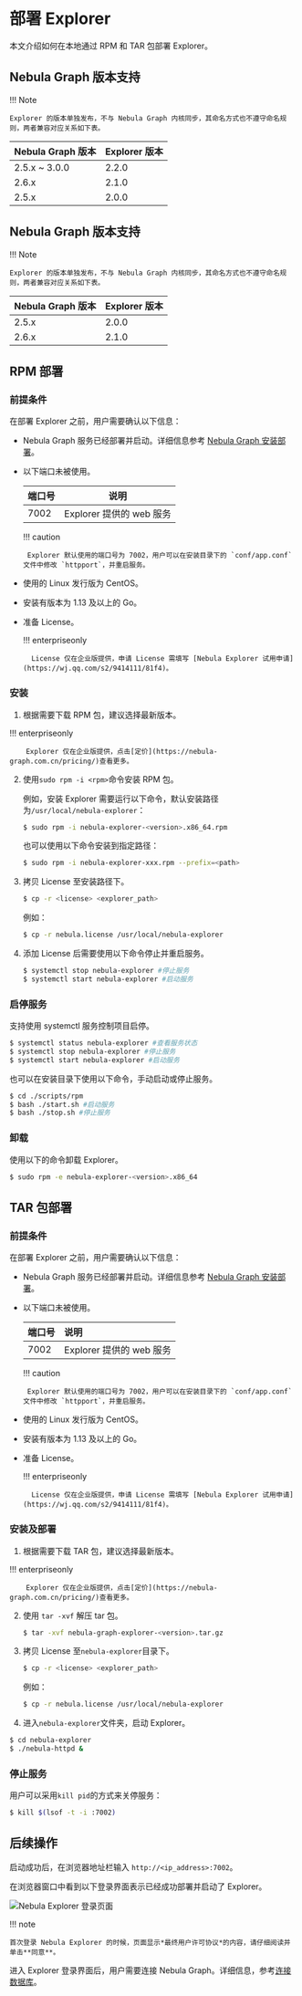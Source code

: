 # 部署 Explorer

本文介绍如何在本地通过 RPM 和 TAR 包部署 Explorer。

## Nebula Graph 版本支持

!!! Note

    Explorer 的版本单独发布，不与 Nebula Graph 内核同步，其命名方式也不遵守命名规则，两者兼容对应关系如下表。

| Nebula Graph 版本 | Explorer 版本 |
| --- | --- |
| 2.5.x ~ 3.0.0| 2.2.0|
| 2.6.x | 2.1.0 |
| 2.5.x | 2.0.0 |



## Nebula Graph 版本支持

!!! Note

    Explorer 的版本单独发布，不与 Nebula Graph 内核同步，其命名方式也不遵守命名规则，两者兼容对应关系如下表。

| Nebula Graph 版本 | Explorer 版本 |
| --- | --- |
| 2.5.x | 2.0.0 |
| 2.6.x | 2.1.0 |

## RPM 部署

### 前提条件

在部署 Explorer 之前，用户需要确认以下信息：

- Nebula Graph 服务已经部署并启动。详细信息参考 [Nebula Graph 安装部署](../../4.deployment-and-installation/1.resource-preparations.md "点击前往 Nebula Graph 安装部署")。

- 以下端口未被使用。

  | 端口号 | 说明 |
  | ---- | ---- |
  | 7002 | Explorer 提供的 web 服务 |

  !!! caution

       Explorer 默认使用的端口号为 7002，用户可以在安装目录下的 `conf/app.conf` 文件中修改 `httpport`，并重启服务。

- 使用的 Linux 发行版为 CentOS。
- 安装有版本为 1.13 及以上的 Go。
- 准备 License。

  !!! enterpriseonly

        License 仅在企业版提供，申请 License 需填写 [Nebula Explorer 试用申请](https://wj.qq.com/s2/9414111/81f4)。

### 安装

1. 根据需要下载 RPM 包，建议选择最新版本。

  !!! enterpriseonly

        Explorer 仅在企业版提供，点击[定价](https://nebula-graph.com.cn/pricing/)查看更多。

2. 使用`sudo rpm -i <rpm>`命令安装 RPM 包。

   例如，安装 Explorer 需要运行以下命令，默认安装路径为`/usr/local/nebula-explorer`：

   ```bash
   $ sudo rpm -i nebula-explorer-<version>.x86_64.rpm
   ```

   也可以使用以下命令安装到指定路径：
   ```bash
   $ sudo rpm -i nebula-explorer-xxx.rpm --prefix=<path> 
   ```

3. 拷贝 License 至安装路径下。

   ```bash
   $ cp -r <license> <explorer_path>
   ```

   例如：
   ```bash
   $ cp -r nebula.license /usr/local/nebula-explorer
   ```

4. 添加 License 后需要使用以下命令停止并重启服务。

   ```bash
   $ systemctl stop nebula-explorer #停止服务
   $ systemctl start nebula-explorer #启动服务
   ```

### 启停服务

支持使用 systemctl 服务控制项目启停。

```bash
$ systemctl status nebula-explorer #查看服务状态
$ systemctl stop nebula-explorer #停止服务
$ systemctl start nebula-explorer #启动服务
```
也可以在安装目录下使用以下命令，手动启动或停止服务。

```bash
$ cd ./scripts/rpm
$ bash ./start.sh #启动服务
$ bash ./stop.sh #停止服务
```

### 卸载

使用以下的命令卸载 Explorer。

```bash
$ sudo rpm -e nebula-explorer-<version>.x86_64
```
## TAR 包部署

### 前提条件

在部署 Explorer 之前，用户需要确认以下信息：

- Nebula Graph 服务已经部署并启动。详细信息参考 [Nebula Graph 安装部署](../../4.deployment-and-installation/1.resource-preparations.md "点击前往 Nebula Graph 安装部署")。

- 以下端口未被使用。

  | 端口号 | 说明 |
  | :---- | :---- |
  | 7002 | Explorer 提供的 web 服务 |

  !!! caution

       Explorer 默认使用的端口号为 7002，用户可以在安装目录下的 `conf/app.conf` 文件中修改 `httpport`，并重启服务。

- 使用的 Linux 发行版为 CentOS。
- 安装有版本为 1.13 及以上的 Go。
- 准备 License。

  !!! enterpriseonly

        License 仅在企业版提供，申请 License 需填写 [Nebula Explorer 试用申请](https://wj.qq.com/s2/9414111/81f4)。

### 安装及部署

1. 根据需要下载 TAR 包，建议选择最新版本。

  !!! enterpriseonly

        Explorer 仅在企业版提供，点击[定价](https://nebula-graph.com.cn/pricing/)查看更多。

2. 使用 `tar -xvf` 解压 tar 包。

   ```bash
   $ tar -xvf nebula-graph-explorer-<version>.tar.gz
   ```

3. 拷贝 License 至`nebula-explorer`目录下。

   ```bash
   $ cp -r <license> <explorer_path>
   ```

   例如：
   ```bash
   $ cp -r nebula.license /usr/local/nebula-explorer
   ```

4. 进入`nebula-explorer`文件夹，启动 Explorer。

  ```bash
  $ cd nebula-explorer
  $ ./nebula-httpd &
  ```

### 停止服务

用户可以采用`kill pid`的方式来关停服务：

```bash
$ kill $(lsof -t -i :7002)
```

## 后续操作

启动成功后，在浏览器地址栏输入 `http://<ip_address>:7002`。

在浏览器窗口中看到以下登录界面表示已经成功部署并启动了 Explorer。

![Nebula Explorer 登录页面](../figs/explorer_deploy.png)

!!! note

    首次登录 Nebula Explorer 的时候，页面显示*最终用户许可协议*的内容，请仔细阅读并单击**同意**。

进入 Explorer 登录界面后，用户需要连接 Nebula Graph。详细信息，参考[连接数据库](../deploy-connect/ex-ug-connect.md)。
